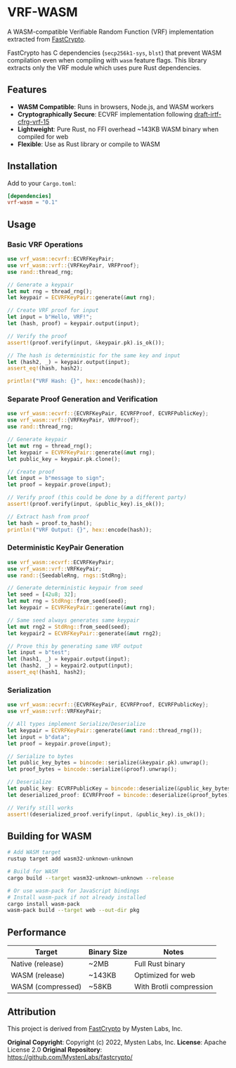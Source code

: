 # VRF-WASM

A WASM-compatible Verifiable Random Function (VRF) implementation extracted from [FastCrypto](https://github.com/MystenLabs/fastcrypto/).

FastCrypto has C dependencies (`secp256k1-sys`, `blst`) that prevent WASM compilation even when compiling with `wasm` feature flags. This library extracts only the VRF module which uses pure Rust dependencies.

## Features
- **WASM Compatible**: Runs in browsers, Node.js, and WASM workers
- **Cryptographically Secure**: ECVRF implementation following [draft-irtf-cfrg-vrf-15](https://tools.ietf.org/html/draft-irtf-cfrg-vrf-15)
- **Lightweight**: Pure Rust, no FFI overhead ~143KB WASM binary when compiled for web
- **Flexible**: Use as Rust library or compile to WASM

## Installation

Add to your `Cargo.toml`:

```toml
[dependencies]
vrf-wasm = "0.1"
```


## Usage

### Basic VRF Operations

```rust
use vrf_wasm::ecvrf::ECVRFKeyPair;
use vrf_wasm::vrf::{VRFKeyPair, VRFProof};
use rand::thread_rng;

// Generate a keypair
let mut rng = thread_rng();
let keypair = ECVRFKeyPair::generate(&mut rng);

// Create VRF proof for input
let input = b"Hello, VRF!";
let (hash, proof) = keypair.output(input);

// Verify the proof
assert!(proof.verify(input, &keypair.pk).is_ok());

// The hash is deterministic for the same key and input
let (hash2, _) = keypair.output(input);
assert_eq!(hash, hash2);

println!("VRF Hash: {}", hex::encode(hash));
```

### Separate Proof Generation and Verification

```rust
use vrf_wasm::ecvrf::{ECVRFKeyPair, ECVRFProof, ECVRFPublicKey};
use vrf_wasm::vrf::{VRFKeyPair, VRFProof};
use rand::thread_rng;

// Generate keypair
let mut rng = thread_rng();
let keypair = ECVRFKeyPair::generate(&mut rng);
let public_key = keypair.pk.clone();

// Create proof
let input = b"message to sign";
let proof = keypair.prove(input);

// Verify proof (this could be done by a different party)
assert!(proof.verify(input, &public_key).is_ok());

// Extract hash from proof
let hash = proof.to_hash();
println!("VRF Output: {}", hex::encode(hash));
```

### Deterministic KeyPair Generation

```rust
use vrf_wasm::ecvrf::ECVRFKeyPair;
use vrf_wasm::vrf::VRFKeyPair;
use rand::{SeedableRng, rngs::StdRng};

// Generate deterministic keypair from seed
let seed = [42u8; 32];
let mut rng = StdRng::from_seed(seed);
let keypair = ECVRFKeyPair::generate(&mut rng);

// Same seed always generates same keypair
let mut rng2 = StdRng::from_seed(seed);
let keypair2 = ECVRFKeyPair::generate(&mut rng2);

// Prove this by generating same VRF output
let input = b"test";
let (hash1, _) = keypair.output(input);
let (hash2, _) = keypair2.output(input);
assert_eq!(hash1, hash2);
```

### Serialization

```rust
use vrf_wasm::ecvrf::{ECVRFKeyPair, ECVRFProof, ECVRFPublicKey};
use vrf_wasm::vrf::VRFKeyPair;

// All types implement Serialize/Deserialize
let keypair = ECVRFKeyPair::generate(&mut rand::thread_rng());
let input = b"data";
let proof = keypair.prove(input);

// Serialize to bytes
let public_key_bytes = bincode::serialize(&keypair.pk).unwrap();
let proof_bytes = bincode::serialize(&proof).unwrap();

// Deserialize
let public_key: ECVRFPublicKey = bincode::deserialize(&public_key_bytes).unwrap();
let deserialized_proof: ECVRFProof = bincode::deserialize(&proof_bytes).unwrap();

// Verify still works
assert!(deserialized_proof.verify(input, &public_key).is_ok());
```

## Building for WASM

```bash
# Add WASM target
rustup target add wasm32-unknown-unknown

# Build for WASM
cargo build --target wasm32-unknown-unknown --release

# Or use wasm-pack for JavaScript bindings
# Install wasm-pack if not already installed
cargo install wasm-pack
wasm-pack build --target web --out-dir pkg
```


## Performance

| Target | Binary Size | Notes |
|--------|-------------|--------|
| Native (release) | ~2MB | Full Rust binary |
| WASM (release) | ~143KB | Optimized for web |
| WASM (compressed) | ~58KB | With Brotli compression |



## Attribution

This project is derived from [FastCrypto](https://github.com/MystenLabs/fastcrypto/) by Mysten Labs, Inc.

**Original Copyright**: Copyright (c) 2022, Mysten Labs, Inc.
**License**: Apache License 2.0
**Original Repository**: https://github.com/MystenLabs/fastcrypto/
